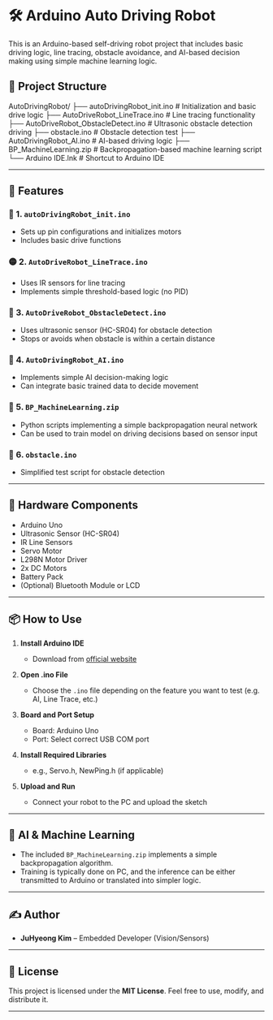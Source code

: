 # 🛠️ Arduino Auto Driving Robot

This is an Arduino-based self-driving robot project that includes basic driving logic, line tracing, obstacle avoidance, and AI-based decision making using simple machine learning logic.

## 📂 Project Structure

AutoDrivingRobot/
├── autoDrivingRobot_init.ino # Initialization and basic drive logic
├── AutoDriveRobot_LineTrace.ino # Line tracing functionality
├── AutoDriveRobot_ObstacleDetect.ino # Ultrasonic obstacle detection driving
├── obstacle.ino # Obstacle detection test
├── AutoDrivingRobot_AI.ino # AI-based driving logic
├── BP_MachineLearning.zip # Backpropagation-based machine learning script
└── Arduino IDE.lnk # Shortcut to Arduino IDE


---

## 🚗 Features

### 🔧 1. `autoDrivingRobot_init.ino`
- Sets up pin configurations and initializes motors
- Includes basic drive functions

### 🟡 2. `AutoDriveRobot_LineTrace.ino`
- Uses IR sensors for line tracing
- Implements simple threshold-based logic (no PID)

### 🚧 3. `AutoDriveRobot_ObstacleDetect.ino`
- Uses ultrasonic sensor (HC-SR04) for obstacle detection
- Stops or avoids when obstacle is within a certain distance

### 🤖 4. `AutoDrivingRobot_AI.ino`
- Implements simple AI decision-making logic
- Can integrate basic trained data to decide movement

### 🧠 5. `BP_MachineLearning.zip`
- Python scripts implementing a simple backpropagation neural network
- Can be used to train model on driving decisions based on sensor input

### 🧪 6. `obstacle.ino`
- Simplified test script for obstacle detection

---

## 🔌 Hardware Components

- Arduino Uno
- Ultrasonic Sensor (HC-SR04)
- IR Line Sensors
- Servo Motor
- L298N Motor Driver
- 2x DC Motors
- Battery Pack
- (Optional) Bluetooth Module or LCD

---

## 📦 How to Use

1. **Install Arduino IDE**
   - Download from [official website](https://www.arduino.cc/en/software)

2. **Open .ino File**
   - Choose the `.ino` file depending on the feature you want to test (e.g. AI, Line Trace, etc.)

3. **Board and Port Setup**
   - Board: Arduino Uno
   - Port: Select correct USB COM port

4. **Install Required Libraries**
   - e.g., Servo.h, NewPing.h (if applicable)

5. **Upload and Run**
   - Connect your robot to the PC and upload the sketch

---

## 🧠 AI & Machine Learning

- The included `BP_MachineLearning.zip` implements a simple backpropagation algorithm.
- Training is typically done on PC, and the inference can be either transmitted to Arduino or translated into simpler logic.

---

## ✍️ Author

- **JuHyeong Kim** – Embedded Developer (Vision/Sensors)

---

## 📜 License

This project is licensed under the **MIT License**. Feel free to use, modify, and distribute it.

---

